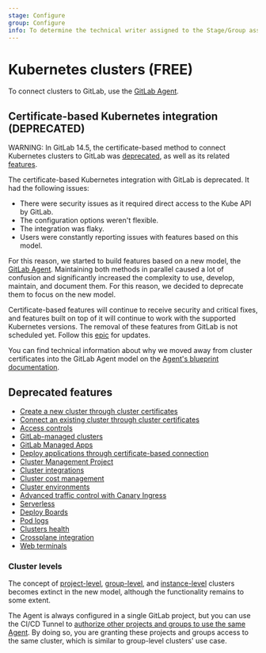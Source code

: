 ```yaml
---
stage: Configure
group: Configure
info: To determine the technical writer assigned to the Stage/Group associated with this page, see https://about.gitlab.com/handbook/engineering/ux/technical-writing/#assignments
---
```


# Kubernetes clusters **(FREE)**

To connect clusters to GitLab, use the [GitLab Agent](../../clusters/agent/index.md).

## Certificate-based Kubernetes integration (DEPRECATED)

WARNING:
In GitLab 14.5, the certificate-based method to connect Kubernetes clusters
to GitLab was [deprecated](https://gitlab.com/groups/gitlab-org/configure/-/epics/8),
as well as its related [features](#deprecated-features).

The certificate-based Kubernetes integration with GitLab is deprecated.
It had the following issues:

- There were security issues as it required direct access to the Kube API by GitLab.
- The configuration options weren't flexible.
- The integration was flaky.
- Users were constantly reporting issues with features based on this model.

For this reason, we started to build features based on a new model, the
[GitLab Agent](../../clusters/agent/index.md).
Maintaining both methods in parallel caused a lot of confusion
and significantly increased the complexity to use, develop, maintain, and
document them. For this reason, we decided to deprecate them to focus on the
new model.

Certificate-based features will continue to receive security and critical
fixes, and features built on top of it will continue to work with the supported
Kubernetes versions. The removal of these features from GitLab is not
scheduled yet.
Follow this [epic](https://gitlab.com/groups/gitlab-org/configure/-/epics/8)
for updates.

You can find technical information about why we moved away from cluster certificates into
the GitLab Agent model on the [Agent's blueprint documentation](../../../architecture/blueprints/gitlab_to_kubernetes_communication/index.md).

## Deprecated features

- [Create a new cluster through cluster certificates](../../project/clusters/add_remove_clusters.md)
- [Connect an existing cluster through cluster certificates](../../project/clusters/add_existing_cluster.md)
- [Access controls](../../project/clusters/cluster_access.md)
- [GitLab-managed clusters](../../project/clusters/gitlab_managed_clusters.md)
- [GitLab Managed Apps](../../clusters/applications.md)
- [Deploy applications through certificate-based connection](../../project/clusters/deploy_to_cluster.md)
- [Cluster Management Project](../../clusters/management_project.md)
- [Cluster integrations](../../clusters/integrations.md)
- [Cluster cost management](../../clusters/cost_management.md)
- [Cluster environments](../../clusters/environments.md)
- [Advanced traffic control with Canary Ingress](../../project/canary_deployments.md#advanced-traffic-control-with-canary-ingress-deprecated)
- [Serverless](../../project/clusters/serverless/index.md)
- [Deploy Boards](../../project/deploy_boards.md)
- [Pod logs](../../project/clusters/kubernetes_pod_logs.md)
- [Clusters health](manage/clusters_health.md)
- [Crossplane integration](../../clusters/crossplane.md)
- [Web terminals](../../../administration/integration/terminal.md)

### Cluster levels

The concept of [project-level](../../project/clusters/index.md),
[group-level](../../group/clusters/index.md), and
[instance-level](../../instance/clusters/index.md) clusters becomes
extinct in the new model, although the functionality remains to some extent.

The Agent is always configured in a single GitLab project, but you can use the CI/CD Tunnel to
[authorize other projects and groups to use the same Agent](../../clusters/agent/repository.md#authorize-projects-and-groups-to-use-an-agent).
By doing so, you are granting these projects and groups access to the same cluster, which is similar to group-level clusters' use case.
